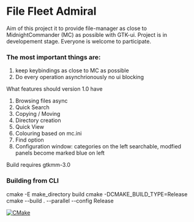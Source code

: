 # File Fleet Admiral

Aim of this project it to provide file-manager as close to MidnightCommander (MC) as possible with GTK-ui.
Project is in developement stage. Everyone is welcome to participate.

### The most important things are: 
1. keep keybindings as close to MC as possible
2. Do every operation asynchrionously no ui blocking

What features should version 1.0 have
1) Browsing files async
2) Quick Search
3) Copying / Moving
4) Directory creation
5) Quick View
6) Colouring based on mc.ini
7) Find option
8) Configuration window: categories on the left searchable, modfied panels become marked blue on left


Build requires gtkmm-3.0

### Building from CLI
cmake -E make_directory build 
cmake -DCMAKE_BUILD_TYPE=Release
cmake --build . --parallel --config Release

[![CMake](https://github.com/Krandelbord/file-fleet-admiral/actions/workflows/cmake.yml/badge.svg)](https://github.com/Krandelbord/file-fleet-admiral/actions/workflows/cmake.yml)
